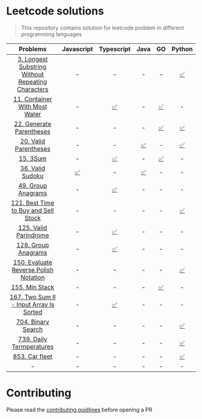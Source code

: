 # Leetcode solutions

> This repository contains solution for leetcode problem in different programming languages

|                                                            **Problems**                                                            |                                     **Javascript**                                     |                                               **Typescript**                                               |                                            **Java**                                             |                                               **GO**                                                |                                                         **Python**                                                          |
| :--------------------------------------------------------------------------------------------------------------------------------: | :------------------------------------------------------------------------------------: | :--------------------------------------------------------------------------------------------------------: | :---------------------------------------------------------------------------------------------: | :-------------------------------------------------------------------------------------------------: | :-------------------------------------------------------------------------------------------------------------------------: |
| [3. Longest Substring Without Repeating Characters](https://leetcode.com/problems/longest-substring-without-repeating-characters/) |                                           -                                            |                                                     -                                                      |                                                -                                                |                                                  -                                                  | [✅](https://github.com/bytesbanana/leetcode/blob/main/3.longest-substring-without-repeating-characters/python/solution.py) |
|                     [11. Container With Most Water](https://leetcode.com/problems/container-with-most-water/)                      |                                           -                                            |               [✅](https://github.com/bytesbanana/leetcode/blob/main/15.3sum/ts/solution.ts)               |                                                -                                                | [✅](https://github.com/bytesbanana/leetcode/blob/main/11.container-with-most-water/go/solution.go) |                                                              -                                                              |
|                          [22. Generate Parentheses](https://leetcode.com/problems/generate-parentheses/)                           |                                           -                                            |                                                     -                                                      |                                                -                                                |   [✅](https://github.com/bytesbanana/leetcode/blob/main/22.generate-parentheses/go/solution.go)    |             [✅](https://github.com/bytesbanana/leetcode/blob/main/22.generate-parentheses/python/solution.py)              |
|                             [20. Valid Parentheses](https://leetcode.com/problems/valid-parentheses/)                              |                                           -                                            |                                                     -                                                      | [✅](https://github.com/bytesbanana/leetcode/blob/main/20.valid-parentheses/java/Solution.java) |                                                  -                                                  |               [✅](https://github.com/bytesbanana/leetcode/blob/main/20.valid-parentheses/python/solution.py)               |
|                                           [15. 3Sum](https://leetcode.com/problems/3sum)                                           |                                           -                                            |               [✅](https://github.com/bytesbanana/leetcode/blob/main/15.3sum/ts/solution.ts)               |                                                -                                                |           [✅](https://github.com/bytesbanana/leetcode/blob/main/15.3sum/go/solution.go)            |                                                              -                                                              |
|                                  [36. Valid Sudoku](https://leetcode.com/problems/valid-sudoku/)                                   | [✅](https://github.com/bytesbanana/leetcode/blob/main/36.valid-sudoku/js/solution.js) |                                                     -                                                      |   [✅](https://github.com/bytesbanana/leetcode/blob/main/36.valid-sudoku/java/Solution.java)    |                                                  -                                                  |                                                              -                                                              |
|                                [49. Group Anagrams](https://leetcode.com/problems/group-anagrams/)                                 |                                           -                                            |          [✅](https://github.com/bytesbanana/leetcode/blob/main/49.group-anagrams/ts/solution.ts)          |                                                -                                                |                                                  -                                                  |                                                              -                                                              |
|               [121. Best Time to Buy and Sell Stock](https://leetcode.com/problems/best-time-to-buy-and-sell-stock/)               |                                           -                                            |                                                     -                                                      |                                                -                                                |                                                  -                                                  |       [✅](https://github.com/bytesbanana/leetcode/blob/main/121.best-time-to-buy-and-sell-stock/python/solution.py)        |
|                              [125. Valid Parindrome](https://leetcode.com/problems/valid-palindrome/)                              |                                           -                                            |        [✅](https://github.com/bytesbanana/leetcode/blob/main/125.valid-palindrome/ts/solution.ts)         |                                                -                                                |                                                  -                                                  |                                                              -                                                              |
|                         [128. Group Anagrams](https://leetcode.com/problems/longest-consecutive-sequence/)                         |                                           -                                            |  [✅](https://github.com/bytesbanana/leetcode/blob/main/128.longest-consecutive-sequence/ts/solution.ts)   |                                                -                                                |                                                  -                                                  |                                                              -                                                              |
|              [150. Evaluate Reverse Polish Notation](https://leetcode.com/problems/evaluate-reverse-polish-notation/)              |                                           -                                            |                                                     -                                                      |                                                -                                                |                                                  -                                                  |       [✅](https://github.com/bytesbanana/leetcode/blob/main/150.evaluate-reverse-polish-notation/python/solution.py)       |
|                                     [155. Min Stack](https://leetcode.com/problems/min-stack/)                                     |                                           -                                            |                                                     -                                                      |                                                -                                                |        [✅](https://github.com/bytesbanana/leetcode/blob/main/155.min-stack/go/solution.go)         |                                                              -                                                              |
|             [167. Two Sum II - Input Array Is Sorted](https://leetcode.com/problems/two-sum-ii-input-array-is-sorted/)             |                                           -                                            | [✅](https://github.com/bytesbanana/leetcode/blob/main/167.two-sum-2-input-array-is-sorted/ts/solution.ts) |                                                -                                                |                                                  -                                                  |                                                              -                                                              |
|                                 [704. Binary Search](https://leetcode.com/problems/binary-search/)                                 |                                           -                                            |                                                     -                                                      |                                                -                                                |                                                  -                                                  |                [✅](https://github.com/bytesbanana/leetcode/blob/main/704.binary-search/python/solution.py)                 |
|                           [739. Daily Termperatures](https://leetcode.com/problems/daily-temperatures/)                            |                                           -                                            |                                                     -                                                      |                                                -                                                |                                                  -                                                  |              [✅](https://github.com/bytesbanana/leetcode/blob/main/739.daily-temperatures/python/solution.py)              |
|                                     [853. Car fleet](https://leetcode.com/problems/car-fleet/)                                     |                                           -                                            |                                                     -                                                      |                                                -                                                |                                                  -                                                  |                  [✅](https://github.com/bytesbanana/leetcode/blob/main/853.car-fleet/python/solution.py)                   |
|                                                                 -                                                                  |                                           -                                            |                                                     -                                                      |                                                -                                                |                                                  -                                                  |                                                              -                                                              |

# Contributing

Please read the [contributing guidlines](https://github.com/bytesbanana/leetcode/blob/main/CONTRIBUTING.md) before opening a PR
